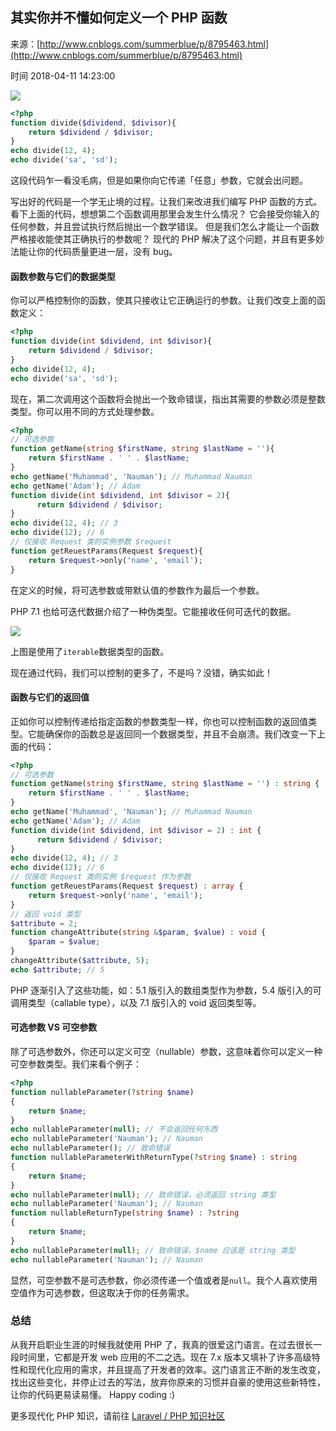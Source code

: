 ## 其实你并不懂如何定义一个 PHP 函数

来源：[http://www.cnblogs.com/summerblue/p/8795463.html](http://www.cnblogs.com/summerblue/p/8795463.html)

时间 2018-04-11 14:23:00

![][0]
 
```php
<?php
function divide($dividend, $divisor){
    return $dividend / $divisor;
}
echo divide(12, 4);
echo divide('sa', 'sd');
```
 
这段代码乍一看没毛病，但是如果你向它传递「任意」参数，它就会出问题。
 
写出好的代码是一个学无止境的过程。让我们来改进我们编写 PHP 函数的方式。 看下上面的代码，想想第二个函数调用那里会发生什么情况？ 它会接受你输入的任何参数，并且尝试执行然后抛出一个数学错误。 但是我们怎么才能让一个函数严格接收能使其正确执行的参数呢？ 现代的 PHP 解决了这个问题，并且有更多妙法能让你的代码质量更进一层，没有 bug。
 
#### 函数参数与它们的数据类型
 
你可以严格控制你的函数，使其只接收让它正确运行的参数。让我们改变上面的函数定义：
 
```php
<?php
function divide(int $dividend, int $divisor){
    return $dividend / $divisor;
}
echo divide(12, 4);
echo divide('sa', 'sd');
```
 
现在，第二次调用这个函数将会抛出一个致命错误，指出其需要的参数必须是整数类型。你可以用不同的方式处理参数。
 
```php
<?php
// 可选参数
function getName(string $firstName, string $lastName = ''){
    return $firstName . ' ' . $lastName;
}
echo getName('Muhammad', 'Nauman'); // Muhammad Nauman
echo getName('Adam'); // Adam
function divide(int $dividend, int $divisor = 2){
      return $dividend / $divisor;
}
echo divide(12, 4); // 3
echo divide(12); // 6
// 仅接收 Request 类的实例参数 $request
function getReuestParams(Request $request){
    return $request->only('name', 'email');
}
```
 
在定义的时候，将可选参数或带默认值的参数作为最后一个参数。
 
PHP 7.1 也给可迭代数据介绍了一种伪类型。它能接收任何可迭代的数据。
 
![][1]
 
上图是使用了`iterable`数据类型的函数。
 
现在通过代码，我们可以控制的更多了，不是吗？没错，确实如此！
 
#### 函数与它们的返回值
 
正如你可以控制传递给指定函数的参数类型一样，你也可以控制函数的返回值类型。它能确保你的函数总是返回同一个数据类型，并且不会崩溃。我们改变一下上面的代码：
 
```php
<?php
// 可选参数
function getName(string $firstName, string $lastName = '') : string {
    return $firstName . ' ' . $lastName;
}
echo getName('Muhammad', 'Nauman'); // Muhammad Nauman
echo getName('Adam'); // Adam
function divide(int $dividend, int $divisor = 2) : int {
      return $dividend / $divisor;
}
echo divide(12, 4); // 3
echo divide(12); // 6
// 仅接收 Request 类的实例 $request 作为参数
function getReuestParams(Request $request) : array {
    return $request->only('name', 'email');
}
// 返回 void 类型
$attribute = 2;
function changeAttribute(string &$param, $value) : void {
    $param = $value;
}
changeAttribute($attribute, 5);
echo $attribute; // 5
```
 
PHP 逐渐引入了这些功能，如：5.1 版引入的数组类型作为参数，5.4 版引入的可调用类型（callable type），以及 7.1 版引入的 void 返回类型等。
 
#### 可选参数 VS 可空参数
 
除了可选参数外，你还可以定义可空（nullable）参数，这意味着你可以定义一种可空参数类型。我们来看个例子：
 
```php
<?php
function nullableParameter(?string $name)
{
    return $name;
}
echo nullableParameter(null); // 不会返回任何东西
echo nullableParameter('Nauman'); // Nauman
echo nullableParameter(); // 致命错误
function nullableParameterWithReturnType(?string $name) : string
{
    return $name;
}
echo nullableParameter(null); // 致命错误，必须返回 string 类型
echo nullableParameter('Nauman'); // Nauman
function nullableReturnType(string $name) : ?string
{
    return $name;
}
echo nullableParameter(null); // 致命错误，$name 应该是 string 类型
echo nullableParameter('Nauman'); // Nauman
```
 
显然，可空参数不是可选参数，你必须传递一个值或者是`null`。我个人喜欢使用空值作为可选参数，但这取决于你的任务需求。
 
### 总结
 
从我开启职业生涯的时候我就使用 PHP 了，我真的很爱这门语言。在过去很长一段时间里，它都是开发 web 应用的不二之选。现在 7.x 版本又填补了许多高级特性和现代化应用的需求，并且提高了开发者的效率。这门语言正不断的发生改变，找出这些变化，并停止过去的写法，放弃你原来的习惯并自豪的使用这些新特性，让你的代码更易读易懂。 Happy coding :)
 
更多现代化 PHP 知识，请前往 [Laravel / PHP 知识社区][2]
 


[2]: https://laravel-china.org/topics/9661
[0]: ../img/Vfu2uaZ.jpg 
[1]: ../img/BnqIva2.png 